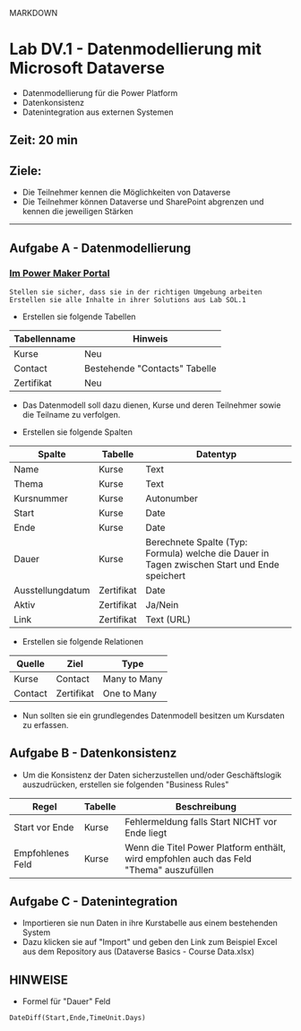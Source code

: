 MARKDOWN

# Lab DV.1 - Datenmodellierung mit Microsoft Dataverse
- Datenmodellierung für die Power Platform
- Datenkonsistenz
- Datenintegration aus externen Systemen
## Zeit: 20 min

## Ziele: 
- Die Teilnehmer kennen die Möglichkeiten von Dataverse
- Die Teilnehmer können Dataverse und SharePoint abgrenzen und kennen die jeweiligen Stärken

---
## Aufgabe A - Datenmodellierung

### [Im Power Maker Portal](https://make.powerapps.com)
```
Stellen sie sicher, dass sie in der richtigen Umgebung arbeiten
Erstellen sie alle Inhalte in ihrer Solutions aus Lab SOL.1
```
- Erstellen sie folgende Tabellen

| Tabellenname  | Hinweis |
| ------------- | --------|
| Kurse | Neu |
| Contact | Bestehende "Contacts" Tabelle |
| Zertifikat | Neu

- Das Datenmodell soll dazu dienen, Kurse und deren Teilnehmer sowie die Teilname zu verfolgen.

- Erstellen sie folgende Spalten

| Spalte  | Tabelle | Datentyp
| -----------|--------|----------|
| Name | Kurse | Text |
| Thema | Kurse | Text |
| Kursnummer | Kurse| Autonumber |
| Start | Kurse | Date |
| Ende | Kurse | Date |
| Dauer | Kurse |Berechnete Spalte (Typ: Formula) welche die Dauer in Tagen zwischen Start und Ende speichert|
| Ausstellungdatum | Zertifikat | Date |
| Aktiv |Zertifikat | Ja/Nein |
| Link | Zertifikat| Text (URL) |


- Erstellen sie folgende Relationen

| Quelle  | Ziel | Type
| -----------|--------|----------|
| Kurse | Contact | Many to Many | 
| Contact | Zertifikat | One to Many |

- Nun sollten sie ein grundlegendes Datenmodell besitzen um Kursdaten zu erfassen.

## Aufgabe B - Datenkonsistenz
- Um die Konsistenz der Daten sicherzustellen und/oder Geschäftslogik auszudrücken, erstellen sie folgenden "Business Rules"

| Regel  | Tabelle | Beschreibung 
| -----------|--------|----------|
| Start vor Ende | Kurse | Fehlermeldung falls Start NICHT vor Ende liegt | 
| Empfohlenes Feld | Kurse | Wenn die Titel Power Platform enthält, wird empfohlen auch das Feld "Thema" auszufüllen |


## Aufgabe C - Datenintegration

- Importieren sie nun Daten in ihre Kurstabelle aus einem bestehenden System
- Dazu klicken sie auf "Import" und geben den Link zum Beispiel Excel aus dem Repository aus (Dataverse Basics - Course Data.xlsx)


## HINWEISE

- Formel für "Dauer" Feld
```
DateDiff(Start,Ende,TimeUnit.Days)
```
